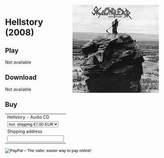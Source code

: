 <img style="float: right;" src="img/hellstory.jpg" title="Hellstory"/>

Hellstory (2008)
===

<i class="fa fa-play-circle" title="Play"></i> Play
---

Not available

<i class="fa fa-download" title="Download"></i> Download
---

Not available

<i class="fa fa-shopping-cart" title="Buy"></i> Buy
---

<form action="https://www.paypal.com/cgi-bin/webscr" method="post" target="_top">
<input type="hidden" name="cmd" value="_s-xclick">
<input type="hidden" name="hosted_button_id" value="ATFH3CWMGW6J8">
<table>
<tr><td><input type="hidden" name="on0" value="Hellstory - Audio CD">Hellstory - Audio CD</td></tr><tr><td><select name="os0">
	<option value="incl. shipping">incl. shipping €7,00 EUR</option>
</select> </td></tr>
<tr><td><input type="hidden" name="on1" value="Shipping address">Shipping address</td></tr><tr><td><input type="text" name="os1" maxlength="200"></td></tr>
</table>
<input type="hidden" name="currency_code" value="EUR">
<input type="image" src="https://www.paypalobjects.com/en_US/GB/i/btn/btn_buynowCC_LG.gif" border="0" name="submit" alt="PayPal – The safer, easier way to pay online!">
<img alt="" border="0" src="https://www.paypalobjects.com/de_DE/i/scr/pixel.gif" width="1" height="1">
</form>
